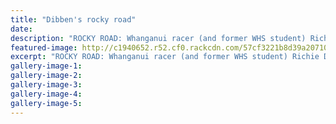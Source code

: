 ```yaml
---
title: "Dibben's rocky road"
date: 
description: "ROCKY ROAD: Whanganui racer (and former WHS student) Richie Dibben (119) hunts down the leaders before getting the chop in the Asia Supermoto Championship in Newcastle, Australia at the weekend..."
featured-image: http://c1940652.r52.cf0.rackcdn.com/57cf3221b8d39a2071001b5e/ex-Richar-Dibben-Asia-Supermoto-Champs-in-OZ-Chron-6-Sept.jpg
excerpt: "ROCKY ROAD: Whanganui racer (and former WHS student) Richie Dibben (119) hunts down the leaders before getting the chop in the Asia Supermoto Championship in Newcastle, Australia at the weekend."
gallery-image-1: 
gallery-image-2: 
gallery-image-3: 
gallery-image-4: 
gallery-image-5: 
---
```

